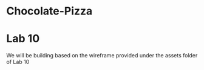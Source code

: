 # Chocolate-Pizza

# Lab 10

We will be building based on the wireframe provided under the assets folder of Lab 10